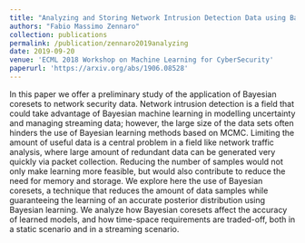 ```yaml
---
title: "Analyzing and Storing Network Intrusion Detection Data using Bayesian Coresets: A Preliminary Study in Offline and Streaming Settings"
authors: "Fabio Massimo Zennaro"
collection: publications
permalink: /publication/zennaro2019analyzing
date: 2019-09-20
venue: 'ECML 2018 Workshop on Machine Learning for CyberSecurity'
paperurl: 'https://arxiv.org/abs/1906.08528'
---
```


In this paper we offer a preliminary study of the application of Bayesian coresets to network security data. Network intrusion detection is a field that could take advantage of Bayesian machine learning in modelling uncertainty and managing streaming data; however, the large size of the data sets often hinders the use of Bayesian learning methods based on MCMC. Limiting the amount of useful data is a central problem in a field like network traffic analysis, where large amount of redundant data can be generated very quickly via packet collection. Reducing the number of samples would not only make learning more feasible, but would also contribute to reduce the need for memory and storage. We explore here the use of Bayesian coresets, a technique that reduces the amount of data samples while guaranteeing the learning of an accurate posterior distribution using Bayesian learning.  We analyze how Bayesian coresets affect the accuracy of learned models, and how time-space requirements are traded-off, both in a static scenario and in a streaming scenario.
